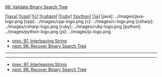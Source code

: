 [98. Validate Binary Search Tree](https://leetcode.com/problems/validate-binary-search-tree/)

[![java]](../java/098-validate-binary-search-tree.md)
[![cpp]](../cpp/098-validate-binary-search-tree.md)
[![c]](../c/098-validate-binary-search-tree.md)
[![csharp]](../csharp/098-validate-binary-search-tree.md)
[![ruby]](../ruby/098-validate-binary-search-tree.md)
[![python]](../python/098-validate-binary-search-tree.md)
[![js]](../js/098-validate-binary-search-tree.md)
[java]: ../images/java-logo.png
[cpp]: ../images/cpp-logo.png
[c]: ../images/c-logo.png
[csharp]: ../images/csharp-logo.png
[ruby]: ../images/ruby-logo.png
[python]: ../images/python-logo.png
[js]: ../images/js-logo.png

- [prev: 97. Interleaving String](097-interleaving-string.md)
- [next: 99. Recover Binary Search Tree](099-recover-binary-search-tree.md)

---


---

- [prev: 97. Interleaving String](097-interleaving-string.md)
- [next: 99. Recover Binary Search Tree](099-recover-binary-search-tree.md)
